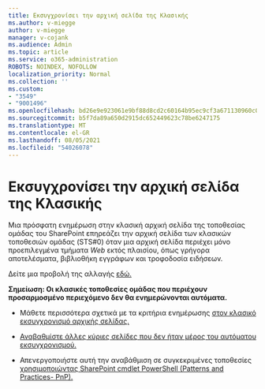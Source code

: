 ```yaml
---
title: Εκσυγχρονίσει την αρχική σελίδα της Κλασικής
ms.author: v-miegge
author: v-miegge
manager: v-cojank
ms.audience: Admin
ms.topic: article
ms.service: o365-administration
ROBOTS: NOINDEX, NOFOLLOW
localization_priority: Normal
ms.collection: ''
ms.custom:
- "3549"
- "9001496"
ms.openlocfilehash: bd26e9e923061e9bf88d8cd2c60164b95ec9cf3a671130960c0412e3f31acbaf
ms.sourcegitcommit: b5f7da89a650d2915dc652449623c78be6247175
ms.translationtype: MT
ms.contentlocale: el-GR
ms.lasthandoff: 08/05/2021
ms.locfileid: "54026078"
---
```

# <a name="modernize-the-classic-home-page"></a>Εκσυγχρονίσει την αρχική σελίδα της Κλασικής

Μια πρόσφατη ενημέρωση στην κλασική αρχική σελίδα της τοποθεσίας ομάδας του SharePoint επηρεάζει την αρχική σελίδα των κλασικών τοποθεσιών ομάδας (STS#0) όταν μια αρχική σελίδα περιέχει μόνο προεπιλεγμένα τμήματα *Web* εκτός πλαισίου, όπως γρήγορα αποτελέσματα, βιβλιοθήκη εγγράφων και τροφοδοσία ειδήσεων.

Δείτε μια προβολή της αλλαγής [εδώ.](https://docs.microsoft.com/sharepoint/sharepointonline/media/homepage-upgrade-gif.gif) 

**Σημείωση: Οι κλασικές τοποθεσίες ομάδας που περιέχουν προσαρμοσμένο περιεχόμενο δεν θα ενημερώνονται αυτόματα.**

* Μάθετε περισσότερα σχετικά με τα κριτήρια ενημέρωσης [στον κλασικό εκσυγχρονισμό αρχικής σελίδας.](https://docs.microsoft.com/sharepoint/disable-auto-modernization-classic-home-pages#why-update-classic-team-site-home-pages-to-modern)

* [Αναβαθμίστε άλλες κύριες σελίδες που δεν ήταν μέρος του αυτόματου εκσυγχρονισμού.](https://docs.microsoft.com/sharepoint/dev/transform/modernize-userinterface-site-pages)

* Απενεργοποιήστε αυτή την αναβάθμιση σε συγκεκριμένες τοποθεσίες [χρησιμοποιώντας SharePoint cmdlet PowerShell (Patterns and Practices- PnP).](https://docs.microsoft.com/powershell/sharepoint/sharepoint-pnp/sharepoint-pnp-cmdlets)
